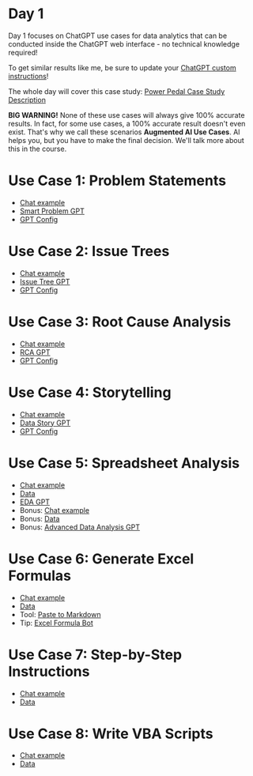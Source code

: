 # Day 1

Day 1 focuses on ChatGPT use cases for data analytics that can be conducted inside the ChatGPT web interface - no technical knowledge required!

To get similar results like me, be sure to update your [ChatGPT custom instructions](https://github.com/tobiaszwingmann/chatgpt-for-data-analytics/blob/main/Day%201/custom_instructions.md)!

The whole day will cover this case study: [Power Pedal Case Study Description](#)

**BIG WARNING!** None of these use cases will always give 100% accurate results. In fact, for some use cases, a 100% accurate result doesn't even exist. That's why we call these scenarios **Augmented AI Use Cases**. AI helps you, but you have to make the final decision. We'll talk more about this in the course.

# Use Case 1: Problem Statements
- [Chat example](#)
- [Smart Problem GPT](https://chat.openai.com/g/g-tHZOlUaYD-smart-problem-gpt)
- [GPT Config](#)

# Use Case 2: Issue Trees
- [Chat example](#)
- [Issue Tree GPT](https://chat.openai.com/g/g-qaKT45vrL-issue-tree-gpt)
- [GPT Config](#)

# Use Case 3: Root Cause Analysis
- [Chat example](#)
- [RCA GPT](https://chat.openai.com/g/g-3fPXHFQOm-rca-gpt)
- [GPT Config](#)

# Use Case 4: Storytelling
- [Chat example](#)
- [Data Story GPT](https://chat.openai.com/g/g-tF6UvnShB-data-storytelling-gpt)
- [GPT Config](#)

# Use Case 5: Spreadsheet Analysis
- [Chat example](#)
- [Data](#)
- [EDA GPT](https://chat.openai.com/g/g-tF6UvnShB-data-storytelling-gpt)
- Bonus: [Chat example](#)
- Bonus: [Data](#)
- Bonus: [Advanced Data Analysis GPT](https://chat.openai.com/g/g-HMNcP6w7d-data-analysis)

# Use Case 6: Generate Excel Formulas
- [Chat example](#)
- [Data](#)
- Tool: [Paste to Markdown](https://euangoddard.github.io/clipboard2markdown/)
- Tip: [Excel Formula Bot](https://formulabot.com)

# Use Case 7: Step-by-Step Instructions
- [Chat example](#)
- [Data](#)

# Use Case 8: Write VBA Scripts
- [Chat example](#)
- [Data](#)

